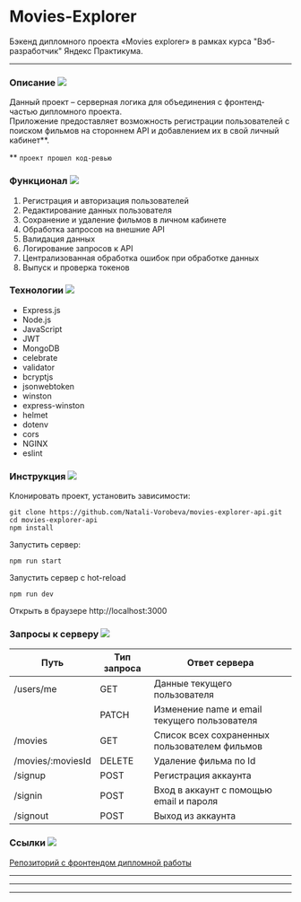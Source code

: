 # Movies-Explorer

Бэкенд дипломного проекта «Movies explorer» в рамках курса "Вэб-разработчик" Яндекс Практикума.


***
###  Описание ![](https://cdn.jsdelivr.net/gh/Readme-Workflows/Readme-Icons@main/icons/octicons/ApprovedChanges.svg)
Данный проект – серверная логика для объединения с фронтенд-частью дипломного проекта.   
Приложение предоставляет возможность регистрации пользователей с поиском фильмов на стороннем API и добавлением их в свой личный кабинет**.

** `проект прошел код-ревью`


### Функционал ![](https://cdn.jsdelivr.net/gh/Readme-Workflows/Readme-Icons@main/icons/octicons/ApprovedChanges.svg)
1. Регистрация и авторизация пользователей
2. Редактирование данных пользователя
3. Сохранение и удаление фильмов в личном кабинете
4. Обработка запросов на внешние API
6. Валидация данных
5. Логирование запросов к API
7. Централизованная обработка ошибок при обработке данных
8. Выпуск и проверка токенов

### Технологии ![](https://cdn.jsdelivr.net/gh/Readme-Workflows/Readme-Icons@main/icons/octicons/ApprovedChanges.svg)
* Express.js
* Node.js
* JavaScript
* JWT
* MongoDB
* celebrate
* validator
* bcryptjs
* jsonwebtoken
* winston
* express-winston
* helmet
* dotenv
* cors
* NGINX
* eslint

### Инструкция ![](https://cdn.jsdelivr.net/gh/Readme-Workflows/Readme-Icons@main/icons/octicons/ApprovedChanges.svg)
Клонировать проект, установить зависимости:
```
git clone https://github.com/Natali-Vorobeva/movies-explorer-api.git
cd movies-explorer-api
npm install
```
Запустить сервер:   
```
npm run start
```
Запустить сервер с hot-reload
```
npm run dev
```
Открыть в браузере http://localhost:3000


### Запросы к серверу ![](https://cdn.jsdelivr.net/gh/Readme-Workflows/Readme-Icons@main/icons/octicons/ApprovedChanges.svg)
| Путь 	| Тип запроса 	| Ответ сервера 	|
|---	|---	|---	|
| /users/me 	| GET 	| Данные текущего пользователя 	|
|  	| PATCH 	| Изменение name и email текущего пользователя 	|
| /movies 	| GET 	| Список всех сохраненных пользователем фильмов 	|
| /movies/:moviesId 	| DELETE 	| Удаление фильма по Id 	|
| /signup 	| POST 	| Регистрация аккаунта 	|
| /signin 	| POST 	| Вход в аккаунт с помощью email и пароля 	|
| /signout 	| POST 	| Выход из аккаунта 	|



### Ссылки ![](https://cdn.jsdelivr.net/gh/Readme-Workflows/Readme-Icons@main/icons/octicons/ApprovedChanges.svg)

[Репозиторий с фронтендом дипломной работы](https://github.com/Natali-Vorobeva/movies-explorer-frontend.git)

***
***
***

